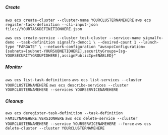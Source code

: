 ##### Create

`aws ecs create-cluster --cluster-name YOURCLUSTERNAMEHERE`
`aws ecs register-task-definition --cli-input-json file://YOURTASKDEFINITIONHERE.json`

`aws ecs create-service --cluster test-cluster --service-name signalfx-demo --task-definition signalfx-demo:1 \
--desired-count 1 --launch-type "FARGATE" \
--network-configuration "awsvpcConfiguration={subnets=[subnet-YOURSUBNETIDHERE],securityGroups=[sg-YOURSECURITYGROUPIDHERE],assignPublicIp=ENABLED}"`

##### Monitor

`aws ecs list-task-definitions`
`aws ecs list-services --cluster YOURCLUSTERNAMEHERE`
`aws ecs describe-services --cluster YOURCLUSTERNAMEHERE --services YOURSERVICENAMEHERE`

##### Cleanup

`aws ecs deregister-task-definition --task-definition FAMILYNAMEHERE:VERSIONHERE`
`aws ecs delete-service --cluster YOURCLUSTERNAMEHERE --service YOURSERVICENAMEHERE --force`
`aws ecs delete-cluster --cluster YOURCLUSTERNAMEHERE`
